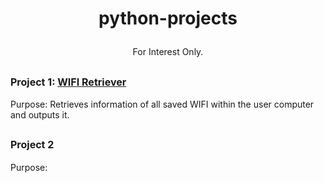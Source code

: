  # <p align=center> python-projects  </p>
<p align=center> For Interest Only. </p>

## <b> <font size = "3"> Project 1: [WIFI Retriever](https://github.com/qilin2/python-projects/tree/main/WIFI%20Retriever) <br> </b> </font>
Purpose: Retrieves information of all saved WIFI within the user computer and outputs it. 

## <b> <font size = "3"> Project 2 <br> </b> </font>
Purpose:
